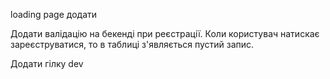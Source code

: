loading page додати

Додати валідацію на бекенді при реєстрації. Коли користувач натискає зареєструватися, то в таблиці з'являється пустий запис.

Додати гілку dev